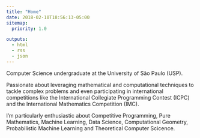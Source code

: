 ```yaml
---
title: "Home"
date: 2018-02-10T18:56:13-05:00
sitemap:
  priority: 1.0

outputs:
  - html
  - rss
  - json
---
```


Computer Science undergraduate at the University of São Paulo (USP).

Passionate about leveraging mathematical and computational techniques to tackle
complex problems and even participating in international competitions like the International
Collegiate Programming Contest (ICPC) and the International Mathematics Competition (IMC).

I’m particularly enthusiastic about Competitive Programming, Pure Mathematics, Machine
Learning, Data Science, Computational Geometry, Probabilistic Machine Learning and Theoretical Computer
Scicence.
